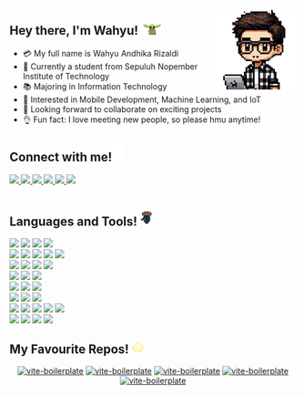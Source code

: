 <a href="#"><img width="28%" height="auto" align="right" src="https://github.com/wahyuandhikarizaldi/wahyuandhikarizaldi/blob/main/Assets/boy-laptop.png" /></a>
## Hey there, I'm Wahyu! <img src="https://github.com/wahyuandhikarizaldi/wahyuandhikarizaldi/blob/main/Assets/grogu-baby-yoda.gif" height="30px" width="auto">
- 💳 My full name is Wahyu Andhika Rizaldi
- 🏫 Currently a student from Sepuluh Nopember Institute of Technology
- 📚 Majoring in Information Technology
- 📱 Interested in Mobile Development, Machine Learning, and IoT
- 🚀 Looking forward to collaborate on exciting projects
- 👌 Fun fact: I love meeting new people, so please hmu anytime!

## Connect with me!<img src="https://github.com/wahyuandhikarizaldi/wahyuandhikarizaldi/blob/main/Assets/cat-cactus.gif" height="30px">
  <a href="https://www.linkedin.com/in/wahyu-rizaldi-b1491a222/" target="blank" >
  <img src="https://img.shields.io/badge/LinkedIn-0077B5?style=for-the-badge&logo=linkedin&logoColor=white" />
  </a>
  <a href="mailto:wahyurizaldi80@gmail.com" target="blank" >
    <img src="https://img.shields.io/badge/Gmail-D14836?style=for-the-badge&logo=gmail&logoColor=white" />
  </a>
  <a href="https://www.kaggle.com/wahyurizaldi/" target="blank" >
  <img src="https://img.shields.io/badge/Kaggle-20BEFF?style=for-the-badge&logo=Kaggle&logoColor=white" />
  </a>
  <a href="https://www.instagram.com/wahyurizaldi80/" target="blank" >
    <img src="https://img.shields.io/badge/Instagram-d62976?style=for-the-badge&logo=instagram&logoColor=white" />
  </a>
  <a href="https://t.me/wahyurizaldi80/" target="blank" >
    <img src="https://img.shields.io/badge/Telegram-2CA5E0?style=for-the-badge&logo=telegram&logoColor=white" />
  </a>
  <a href="https://open.spotify.com/user/vsd6tbpz7w97jmncmgxiitxvl?si=VnqOMkg2Re6Vgw6pixrWog/" target="blank" >
    <img src="https://img.shields.io/badge/Spotify-1db954?style=for-the-badge&logo=spotify&logoColor=white" />
  </a>

  <br>
  <br>

 ## Languages and Tools! <img src="https://github.com/wahyuandhikarizaldi/wahyuandhikarizaldi/blob/main/Assets/bot-funny.gif" height="25px">
 ![](https://img.shields.io/badge/C-00599C?style=for-the-badge&logo=c&logoColor=white)
 ![](https://img.shields.io/badge/C%2B%2B-00599C?style=for-the-badge&logo=c%2B%2B&logoColor=white)
![](https://img.shields.io/badge/PHP-777BB4?style=for-the-badge&logo=php&logoColor=white)
![](https://img.shields.io/badge/Python-3776AB?style=for-the-badge&logo=python&logoColor=white)
<br>
![](https://img.shields.io/badge/HTML5-E34F26?style=for-the-badge&logo=html5&logoColor=white)
![](https://img.shields.io/badge/CSS3-1572B6?style=for-the-badge&logo=css3&logoColor=white)
 ![](https://img.shields.io/badge/JavaScript-323330?style=for-the-badge&logo=javascript&logoColor=F7DF1E)
 ![](https://img.shields.io/badge/Node.js-43853D?style=for-the-badge&logo=node.js&logoColor=white)
![](https://img.shields.io/badge/Vue.js-35495E?style=for-the-badge&logo=vue.js&logoColor=4FC08D)
<br>
![](https://img.shields.io/badge/MySQL-005C84?style=for-the-badge&logo=mysql&logoColor=white)
![](https://img.shields.io/badge/MariaDB-003545?style=for-the-badge&logo=mariadb&logoColor=white)
![](https://img.shields.io/badge/MongoDB-4EA94B?style=for-the-badge&logo=mongodb&logoColor=white)
![](https://img.shields.io/badge/Firebase-ED8B00?style=for-the-badge&logo=firebase&logoColor=white)
<br>
![](https://img.shields.io/badge/bash-121011?style=for-the-badge&logo=gnu-bash&logoColor=white)
![](https://img.shields.io/badge/Powershell-2CA5E0?style=for-the-badge&logo=powershell&logoColor=white)
![](https://img.shields.io/badge/docker-2CA5E0?style=for-the-badge&logo=docker&logoColor=white)
<br>
 ![](https://img.shields.io/badge/Java-ED8B00?style=for-the-badge&logo=openjdk&logoColor=white)
![](https://img.shields.io/badge/Kotlin-0095D5?&style=for-the-badge&logo=kotlin&logoColor=white)
![](https://img.shields.io/badge/React_Native-20232A?style=for-the-badge&logo=react&logoColor=61DAFB)
<br>
![](https://img.shields.io/badge/adafruit-000000?style=for-the-badge&logo=adafruit&logoColor=white)
![](https://img.shields.io/badge/espressif-E7352C?style=for-the-badge&logo=espressif&logoColor=white)
![](https://img.shields.io/badge/Arduino-00979D?style=for-the-badge&logo=Arduino&logoColor=white)
<br>
![](https://img.shields.io/badge/Windows-0078D6?style=for-the-badge&logo=windows&logoColor=white)
![](https://img.shields.io/badge/Ubuntu-E95420?style=for-the-badge&logo=ubuntu&logoColor=white)
![](https://img.shields.io/badge/Debian-A81D33?style=for-the-badge&logo=debian&logoColor=white)
![](https://img.shields.io/badge/Android-3DDC84?style=for-the-badge&logo=android&logoColor=white)
![](https://img.shields.io/badge/ios-000000?style=for-the-badge&logo=apple&logoColor=white)
<br>
![](https://img.shields.io/badge/Visual_Studio_Code-0078D4?style=for-the-badge&logo=visual%20studio%20code&logoColor=white)
![](https://img.shields.io/badge/Android_Studio-3DDC84?style=for-the-badge&logo=android-studio&logoColor=white)
![](https://img.shields.io/badge/Colab-F9AB00?style=for-the-badge&logo=googlecolab&color=525252)
![](https://img.shields.io/badge/Arduino_IDE-00979D?style=for-the-badge&logo=arduino&logoColor=white)
<br>


## My Favourite Repos! <img src="https://github.com/wahyuandhikarizaldi/wahyuandhikarizaldi/blob/main/Assets/star-kawaii.gif" height="20px">
 <p align='center'>
  <a href="https://github.com/wahyuandhikarizaldi/Healthseeker"><img width="282" src="https://denvercoder1-github-readme-stats.vercel.app/api/pin/?username=wahyuandhikarizaldi&repo=Healthseeker&theme=react&bg_color=1F222E&title_color=8FBCBB&icon_color=F8D866&hide_border=true&show_icons=false" alt="vite-boilerplate"></a>
<a href="https://github.com/wahyuandhikarizaldi/Gotering"><img width="282" src="https://denvercoder1-github-readme-stats.vercel.app/api/pin/?username=wahyuandhikarizaldi&repo=Gotering&theme=react&bg_color=1F222E&title_color=8FBCBB&icon_color=F8D866&hide_border=true&show_icons=false" alt="vite-boilerplate"></a>
<a href="https://github.com/wahyuandhikarizaldi/Siakadskuy"><img width="282" src="https://denvercoder1-github-readme-stats.vercel.app/api/pin/?username=wahyuandhikarizaldi&repo=Siakadskuy&theme=react&bg_color=1F222E&title_color=8FBCBB&icon_color=F8D866&hide_border=true&show_icons=false" alt="vite-boilerplate"></a>
  <a href="https://github.com/wahyuandhikarizaldi/My-Crypto-APP"><img width="282" src="https://denvercoder1-github-readme-stats.vercel.app/api/pin/?username=wahyuandhikarizaldi&repo=My-Crypto-APP&theme=react&bg_color=1F222E&title_color=8FBCBB&icon_color=F8D866&hide_border=true&show_icons=false" alt="vite-boilerplate"></a>
    <a href="https://github.com/wahyuandhikarizaldi/My-Persada-Cinta"><img width="282" src="https://denvercoder1-github-readme-stats.vercel.app/api/pin/?username=wahyuandhikarizaldi&repo=My-Persada-Cinta&theme=react&bg_color=1F222E&title_color=8FBCBB&icon_color=F8D866&hide_border=true&show_icons=false" alt="vite-boilerplate"></a>
</p>
